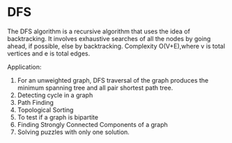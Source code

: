# DFS
The DFS algorithm is a recursive algorithm that uses the idea of backtracking. It involves exhaustive searches of all the nodes by going ahead, if possible, else by backtracking.
Complexity O(V+E),where v is total vertices and e is total edges.    

Application:
1) For an unweighted graph, DFS traversal of the graph produces the minimum spanning tree and all pair shortest path tree.        
2) Detecting cycle in a graph         
3) Path Finding            
4) Topological Sorting         
5) To test if a graph is bipartite          
6) Finding Strongly Connected Components of a graph        
7) Solving puzzles with only one solution.
